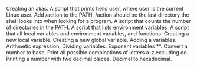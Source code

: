 Creating an alias. 
A script that prints hello user, where user is the current Linux user.
Add /action to the PATH. /action should be the last directory the shell looks into when looking for a program.
A script that counts the number of directories in the PATH.
A script that lists environment variables.
A script that all local variables and environment variables, and functions.
Creating a new local variable.
Creating a new global variable.
Adding a variables. Arithmetic expression.
Dividing variables.
Exponent variables **.
Convert a number to base.
Print all possible combinations of letters a-z excluding oo.
Printing a number with two decimal places.
Decimal to hexadecimal.
